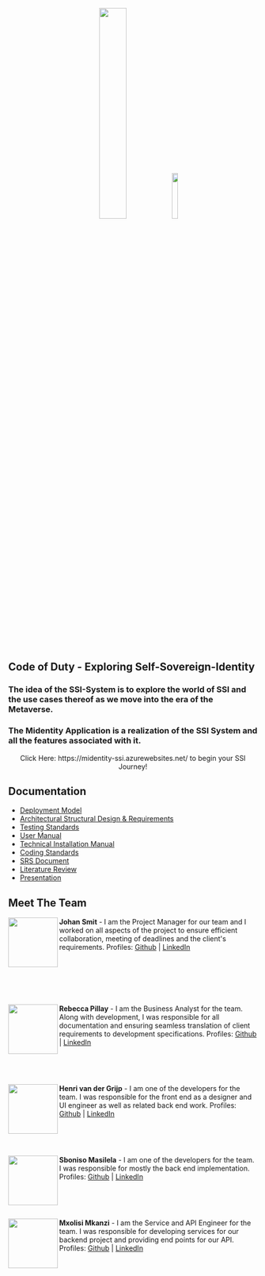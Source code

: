 <p align="center">
  <img width="33%" src="https://user-images.githubusercontent.com/100567494/185946387-11cdb7a8-7092-43c0-b417-9849a673a2d9.png">
  <img width="15.3%" src="https://user-images.githubusercontent.com/100567494/196953518-43cd2a7b-7132-4158-b139-0cddb15f0037.jpg">

</p>


## Code of Duty  - Exploring Self-Sovereign-Identity

### The idea of the SSI-System is to explore the world of SSI and the use cases thereof as we move into the era of the Metaverse.
### The Midentity Application is a realization of the SSI System and all the features associated with it. 
<p align="center"> 
Click Here: https://midentity-ssi.azurewebsites.net/ to begin your SSI Journey! 
</p>

## Documentation
* [Deployment Model](https://github.com/COS301-SE-2022/Exploring-Self-Sovereign-Identity/files/9679472/Deployment.Model.-.Code.of.Duty.SSI.pdf)
* [Architectural Structural Design & Requirements](https://github.com/COS301-SE-2022/Exploring-Self-Sovereign-Identity/files/9679377/Architectural.Structural.Design.Requirements.-.Code.of.Duty.SSI.pdf)
* [Testing Standards](https://github.com/COS301-SE-2022/Exploring-Self-Sovereign-Identity/files/9691925/Testing.Standards.-.Final.pdf)
* [User Manual](https://github.com/COS301-SE-2022/Exploring-Self-Sovereign-Identity/files/9679687/User.Manual.pdf)
* [Technical Installation Manual](https://github.com/COS301-SE-2022/Exploring-Self-Sovereign-Identity/files/9679696/Technical.Installation.Manual.pdf)
* [Coding Standards](https://github.com/COS301-SE-2022/Exploring-Self-Sovereign-Identity/files/9682490/Coding.Standards.-.Code.of.Duty.SSI.pdf)
* [SRS Document](https://github.com/COS301-SE-2022/Exploring-Self-Sovereign-Identity/files/9679726/SRS.Document.-.Code.of.Duty.SSI.pdf)
* [Literature Review](https://github.com/COS301-SE-2022/Exploring-Self-Sovereign-Identity/files/9453546/Literature.Review.-.Code.of.Duty.Exploring.SSI.pdf)
* [Presentation](https://github.com/COS301-SE-2022/Exploring-Self-Sovereign-Identity/files/9679400/d6d8b2e4b97b4b6974f7c296699.pdf)


## Meet The Team 

<img align="left" width="100" src="https://user-images.githubusercontent.com/100567494/197061318-b241d1d2-3c2d-4357-bb28-45694f8e8369.jpg">
  
<b>Johan Smit</b> - I am the Project Manager for our team and I worked on all aspects of the project to ensure efficient collaboration, meeting of deadlines and the client's requirements. Profiles: [Github](https://github.com/JohanCSmit) | [LinkedIn](https://www.linkedin.com/in/johan-smit-2aa294157) 
<p>&nbsp;</p>
<p>&nbsp;</p>
<p>&nbsp;</p>
<img align="left" width="100" src="https://user-images.githubusercontent.com/100567494/197062205-40d2c30c-6f55-457b-9148-8058380e8f5b.jpg">

<b>Rebecca Pillay</b> - I am the Business Analyst for the team. Along with development, I was responsible for all documentation and ensuring seamless translation of client requirements to development specifications. Profiles: [Github](https://github.com/RebeccaPillay) | [LinkedIn](https://www.linkedin.com/in/rebecca-p-48b236118) 
<p>&nbsp;</p>
<p>&nbsp;</p>

<img align="left" width="100" src="https://user-images.githubusercontent.com/100567494/197062487-9f177613-91ab-48a0-9b69-baa4d036573c.jpg">

<b>Henri van der Grijp</b> - I am one of the developers for the team. I was responsible for the front end as a designer and UI engineer as well as related back end work. Profiles: [Github](https://github.com/H-e-n-r-i) | [LinkedIn](https://www.linkedin.com/in/henri-van-der-grijp-31a70123a/)
<p>&nbsp;</p>
<p>&nbsp;</p>

<img align="left" width="100" src="https://user-images.githubusercontent.com/100567494/197062655-9f49bbce-8393-4f93-aa3a-b89d0751c3c8.jpg">

<b>Sboniso Masilela</b> - I am one of the developers for the team. I was responsible for mostly the back end implementation. Profiles: [Github](https://github.com/10416260) | [LinkedIn](https://www.linkedin.com/in/sboniso-masilela-b0a5a335/)
<p>&nbsp;</p>
<p>&nbsp;</p>

<img align="left" width="100" src="https://user-images.githubusercontent.com/100567494/197062767-4b26490f-2686-44a2-92f9-8fd23c36f31c.jpg">


<b>Mxolisi Mkanzi</b> - I am the Service and API Engineer for the team. I was responsible for developing services for our backend project and providing end points for our API. Profiles: [Github](https://github.com/MxolisiMkanzi) | [LinkedIn](https://www.linkedin.com/in/mxolisi-mkanzi-1a40bb168)
<p>&nbsp;</p>
<p>&nbsp;</p>
<p>&nbsp;</p>





